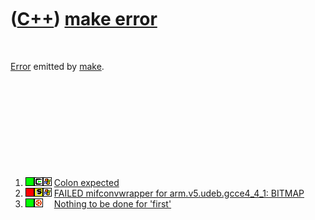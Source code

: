 
 

 

 

 

 

([C++](Cpp.md)) [make error](CppMakeError.md)
===============================================

 

[Error](CppError.md) emitted by [make](CppMake.md).

 

 

 

 

 

1.  ![OKAY](PicGreen.png)![Cygwin](PicCygwin.png)![Windows](PicWindows.png)
    [Colon expected](CppMakeErrorColonExpected.md)
2.  ![FAIL](PicRed.png)![Symbian](PicSymbian.png)![Windows](PicWindows.png)
    [FAILED mifconvwrapper for arm.v5.udeb.gcce4\_4\_1:
    BITMAP](CppMakeErrorRecipeMifconvwrapperFailedWithExitCode1.md)
3.  ![OKAY](PicGreen.png)![Ubuntu](PicUbuntu.png)![Space](PicSpacer.png)
    [Nothing to be done for
    'first'](CppMakeErrorNothingToBeDoneForFirst.md)

 

 

 

 

 

 

